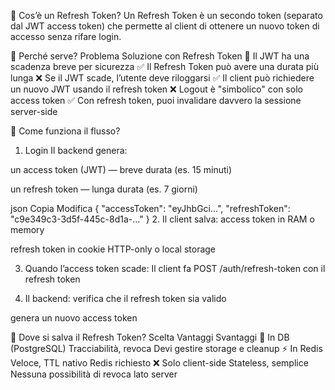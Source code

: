 🔄 Cos’è un Refresh Token?
Un Refresh Token è un secondo token (separato dal JWT access token) che permette al client di ottenere un nuovo token di accesso senza rifare login.

🎯 Perché serve?
Problema	Soluzione con Refresh Token
🔐 Il JWT ha una scadenza breve per sicurezza	✅ Il Refresh Token può avere una durata più lunga
❌ Se il JWT scade, l’utente deve riloggarsi	✅ Il client può richiedere un nuovo JWT usando il refresh token
❌ Logout è "simbolico" con solo access token	✅ Con refresh token, puoi invalidare davvero la sessione server-side

🧠 Come funziona il flusso?
1. Login
   Il backend genera:

un access token (JWT) — breve durata (es. 15 minuti)

un refresh token — lunga durata (es. 7 giorni)

json
Copia
Modifica
{
"accessToken": "eyJhbGci...",
"refreshToken": "c9e349c3-3d5f-445c-8d1a-..."
}
2. Il client salva:
   access token in RAM o memory

refresh token in cookie HTTP-only o local storage

3. Quando l’access token scade:
   Il client fa POST /auth/refresh-token con il refresh token

4. Il backend:
   verifica che il refresh token sia valido

genera un nuovo access token

🧩 Dove si salva il Refresh Token?
Scelta	Vantaggi	Svantaggi
🔐 In DB (PostgreSQL)	Tracciabilità, revoca	Devi gestire storage e cleanup
⚡ In Redis	Veloce, TTL nativo	Redis richiesto
❌ Solo client-side	Stateless, semplice	Nessuna possibilità di revoca lato server
